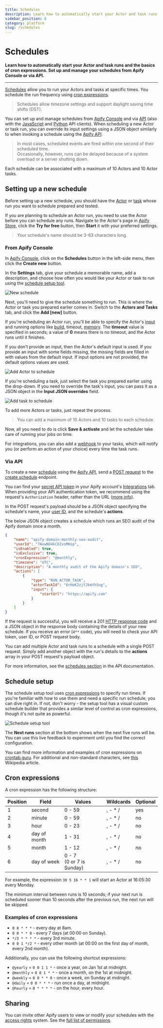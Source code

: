 ```yaml
---
title: Schedules
description: Learn how to automatically start your Actor and task runs and the basics of cron expressions. Set up and manage your schedules from Apify Console or via API.
sidebar_position: 8
category: platform
slug: /schedules
---
```


# Schedules

**Learn how to automatically start your Actor and task runs and the basics of cron expressions. Set up and manage your schedules from Apify Console or via API.**

---

[Schedules](https://console.apify.com/schedules) allow you to run your Actors and tasks at specific times. You schedule the run frequency using [cron expressions](#cron-expressions).

> Schedules allow timezone settings and support daylight saving time shifts (DST).

You can set up and manage schedules from
[Apify Console](https://console.apify.com/schedules)
and via [API](/api/v2#/reference/schedules)
(also with the
[JavaScript](/api/client/js/reference/class/ScheduleClient) and
[Python](/api/client/python/reference/class/ScheduleClient)
API clients).
When scheduling a new Actor or task run, you can override its input settings using a JSON object similarly to when invoking a schedule using the [Apify API](/api/v2#/reference/schedules/).

> In most cases, scheduled events are fired within one second of their scheduled time. <br/>
> Occasionally, however, runs can be delayed because of a system overload or a server shutting down.

Each schedule can be associated with a maximum of 10 Actors and 10 Actor tasks.

## Setting up a new schedule

Before setting up a new schedule, you should have the [Actor](./actors/index.mdx) or [task](./actors/running/tasks.md) whose run you want to schedule prepared and tested.

If you are planning to schedule an Actor run, you need to use the Actor before you can schedule any runs. Navigate to the Actor's page in [Apify Store](https://apify.com/store), click the **Try for free** button, then **Start** it with your preferred settings.

> Your schedule's name should be 3-63 characters long.

### From Apify Console

In [Apify Console](https://console.apify.com/schedules), click on the **Schedules** button in the left-side menu, then click the **Create new** button.

In the **Settings** tab, give your schedule a memorable name, add a description, and choose how often you would like your Actor or task to run using the [schedule setup tool](#schedule-setup).

![New schedule](./images/schedule-settings.png)

Next, you'll need to give the schedule something to run. This is where the Actor or task you prepared earlier comes in. Switch to the **Actors and Tasks** tab, and click the **Add [new]** button.

If you're scheduling an Actor run, you'll be able to specify the Actor's [input](./actors/running/input_and_output.md) and running options like
[build](./actors/development/builds_and_runs/builds.md),
timeout,
[memory](./actors/running/usage_and_resources.md).
The **timeout** value is specified in seconds; a value of **0** means there is no timeout, and the Actor runs until it finishes.

 If you don't provide an input, then the Actor's default input is used. If you provide an input with some fields missing, the missing fields are filled in with values from the default input. If input options are not provided, the default options values are used.

![Add Actor to schedule](./images/schedule-actor-run.png)

If you're scheduling a task, just select the task you prepared earlier using the drop-down. If you need to override the task's input, you can pass it as a JSON object in the **Input JSON overrides** field.

![Add task to schedule](./images/schedule-add-tasks.png)

To add more Actors or tasks, just repeat the process.

> You can add a maximum of 10 Actors and 10 tasks to each schedule.

Now, all you need to do is click **Save & activate** and let the scheduler take care of running your jobs on time.

For integrations, you can also add a [webhook](/platform/integrations/webhooks) to your tasks, which will notify you (or perform an action of your choice) every time the task runs.

### Via API

To create a new [schedule](/api/v2#/reference/schedules) using the [Apify API](/api/v2#), send a [POST request](https://developer.mozilla.org/en-US/docs/Web/HTTP/Methods/POST) to the [create schedule](/api/v2#/reference/schedules/schedules-collection/create-schedule) endpoint.

You can find your [secret API token](./integrations/index.mdx) in your Apify account's [Integrations](https://console.apify.com/account?tab=integrations) tab. When providing your API authentication token, we recommend using the request's `Authorization` header, rather than the URL ([more info](/api/v2#/introduction/authentication)).

In the POST request's payload should be a JSON object specifying the schedule's name, your [user ID](https://console.apify.com/account#/integrations), and the schedule's **actions**.

The below JSON object creates a schedule which runs an SEO audit of the Apify domain once a month.

```json
{
    "name": "apify-domain-monthly-seo-audit",
    "userId": "7AxwNO4kCDZxsMHip",
    "isEnabled": true,
    "isExclusive": true,
    "cronExpression": "@monthly",
    "timezone": "UTC",
    "description": "A monthly audit of the Apify domain's SEO",
    "actions": [
        {
            "type": "RUN_ACTOR_TASK",
            "actorTaskId": "6rHoK2zjYJkmYhSug",
            "input": {
                "startUrl": "https://apify.com"
            }
        }
    ]
}
```

If the request is successful, you will receive a 201 [HTTP response code](https://developer.mozilla.org/en-US/docs/Web/HTTP/Status) and a JSON object in the response body containing the details of your new schedule. If you receive an error (`4**` code), you will need to check your API token, user ID, or POST request body.

You can add multiple Actor and task runs to a schedule with a single POST request. Simply add another object with the run's details to the **actions** array in your POST request's payload object.

For more information, see the [schedules section](/api/v2#/reference/schedules/schedule-object/get-schedule) in the API documentation.

## Schedule setup

The schedule setup tool uses [cron expressions](https://en.wikipedia.org/wiki/Cron#CRON_expression) to specify run times. If you're familiar with how to use them and need a specific run schedule, you can dive right in. If not, don't worry - the setup tool has a visual custom schedule builder that provides a similar level of control as cron expressions, though it's not quite as powerful.

![Schedule setup tool](./images/schedule-setup.png)

The **Next runs** section at the bottom shows when the next five runs will be. You can use this live feedback to experiment until you find the correct configuration.

You can find more information and examples of cron expressions on [crontab.guru](http://crontab.guru/). For additional and non-standard characters, see [this](https://en.wikipedia.org/wiki/Cron#CRON_expression) Wikipedia article.

## Cron expressions

A cron expression has the following structure:

| Position | Field        | Values                         | Wildcards | Optional |
|----------|--------------|--------------------------------|-----------|----------|
| 1        | second       | 0 - 59                         | , - * /   | yes      |
| 2        | minute       | 0 - 59                         | , - * /   | no       |
| 3        | hour         | 0 - 23                         | , - * /   | no       |
| 4        | day of month | 1 - 31                         | , - * /   | no       |
| 5        | month        | 1 - 12                         | , - * /   | no       |
| 6        | day of week  | 0 - 7 <br/> (0 or 7 is Sunday) | , - * /   | no       |

For example, the expression `30 5 16 * * 1` will start an Actor at 16:05:30 every Monday.

The minimum interval between runs is 10 seconds; if your next run is scheduled sooner than 10 seconds after the previous run, the next run will be skipped.

### Examples of cron expressions

- `0 8 * * *`  -  every day at 8am.
- `0 0 * * 0` - every 7 days (at 00:00 on Sunday).
- `*/3 * * * *` - every 3rd minute.
- `0 0 1 */2 *` - every other month (at 00:00 on the first day of month, every 2nd month).

Additionally, you can use the following shortcut expressions:

- `@yearly` = `0 0 1 1 *` - once a year, on Jan 1st at midnight.
- `@monthly` = `0 0 1 * *` - once a month, on the 1st at midnight.
- `@weekly` = `0 0 * * 0` - once a week, on Sunday at midnight.
- `@daily` = `0 0 * * *` - run once a day, at midnight.
- `@hourly` = `0 * * * *` - on the hour, every hour.

## Sharing

You can invite other Apify users to view or modify your schedules with the [access rights](./collaboration/index.md) system. See the [full list of permissions](./collaboration/list_of_permissions.md).
